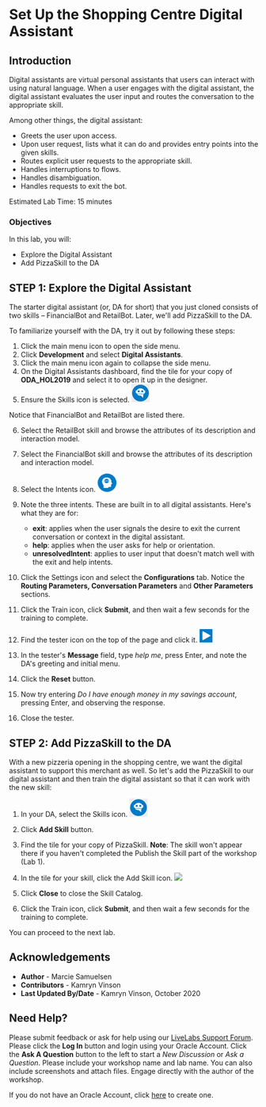# Set Up the Shopping Centre Digital Assistant

## Introduction

Digital assistants are virtual personal assistants that users can interact with using natural language. When a user engages with the digital assistant, the digital assistant evaluates the user input and routes the conversation to the appropriate skill.

Among other things, the digital assistant:

- Greets the user upon access.
- Upon user request, lists what it can do and provides entry points into the given skills.
- Routes explicit user requests to the appropriate skill.
- Handles interruptions to flows.
- Handles disambiguation.
- Handles requests to exit the bot.

Estimated Lab Time: 15 minutes

### Objectives

In this lab, you will:
* Explore the Digital Assistant
* Add PizzaSkill to the DA


## **STEP 1**: Explore the Digital Assistant

The starter digital assistant (or, DA for short) that you just cloned consists of two skills – FinancialBot and RetailBot. Later, we'll add PizzaSkill to the DA.

To familiarize yourself with the DA, try it out by following these steps:
1. Click the main menu icon to open the side menu.
2. Click **Development** and select **Digital Assistants**.
3. Click the main menu icon again to collapse the side menu.
4. On the Digital Assistants dashboard, find the tile for your copy of **ODA\_HOL2019** and select it to open it up in the designer.
5. Ensure the Skills icon is selected. ![](./images/skills-icon.png " ")
  
  Notice that FinancialBot and RetailBot are listed there.

6. Select the RetailBot skill and browse the attributes of its description and interaction model.
7. Select the FinancialBot skill and browse the attributes of its description and interaction model.
8. Select the Intents icon. ![](./images/left_nav_intents.png " ")
9. Note the three intents.
  These are built in to all digital assistants. Here's what they are for:

    - **exit**: applies when the user signals the desire to exit the current conversation or context in the digital assistant.
    - **help**: applies when the user asks for help or orientation.
    - **unresolvedIntent**: applies to user input that doesn't match well with the exit and help intents.
10. Click the Settings icon and select the **Configurations** tab.
  Notice the **Routing Parameters, Conversation Parameters** and **Other Parameters** sections.

11. Click the Train icon, click **Submit**, and then wait a few seconds for the training to complete.
12. Find the tester icon on the top of the page and click it. ![](./images/test_button.png " ")
13. In the tester's **Message** field, type *help me*, press Enter, and note the DA's greeting and initial menu.
14. Click the **Reset** button.
15. Now try entering *Do I have enough money in my savings account*, pressing Enter, and observing the response.
16. Close the tester.


## **STEP 2:** Add PizzaSkill to the DA

With a new pizzeria opening in the shopping centre, we want the digital assistant to support this merchant as well. So let's add the PizzaSkill to our digital assistant and then train the digital assistant so that it can work with the new skill:

1. In your DA, select the Skills icon. ![](./images/skills-icon.png " ")
2. Click **Add Skill** button.
3. Find the tile for your copy of PizzaSkill.
  **Note**: The skill won't appear there if you haven't completed the Publish the Skill part of the workshop (Lab 1).

4. In the tile for your skill, click the Add Skill icon. ![](./images/add-skill-icon.png " ")
5. Click **Close** to close the Skill Catalog.
6. Click the Train icon, click **Submit**, and then wait a few seconds for the training to complete.

You can proceed to the next lab.

## Acknowledgements
* **Author** - Marcie Samuelsen
* **Contributors** -  Kamryn Vinson
* **Last Updated By/Date** - Kamryn Vinson, October 2020

## Need Help?
Please submit feedback or ask for help using our [LiveLabs Support Forum](https://community.oracle.com/tech/developers/categories/livelabsdiscussions). Please click the **Log In** button and login using your Oracle Account. Click the **Ask A Question** button to the left to start a *New Discussion* or *Ask a Question*.  Please include your workshop name and lab name.  You can also include screenshots and attach files.  Engage directly with the author of the workshop.

If you do not have an Oracle Account, click [here](https://profile.oracle.com/myprofile/account/create-account.jspx) to create one.